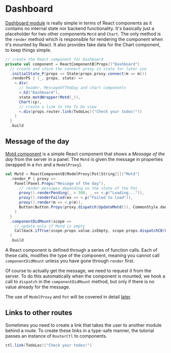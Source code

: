 # Dashboard

[Dashboard module](https://github.com/ochrons/scalajs-spa-tutorial/tree/master/client/src/main/scala/spatutorial/client/modules/Dashboard.scala) is really simple 
in terms of React components as it contains no internal state nor backend functionality. It's basically just a placeholder for two other components 
`Motd` and `Chart`. The only method is the `render` method which is responsible for rendering the component when it's mounted by React. It also provides 
fake data for the Chart component, to keep things simple.

```scala
// create the React component for Dashboard
private val component = ReactComponentB[Props]("Dashboard")
  // create and store the connect proxy in state for later use
  .initialState_P(props => State(props.proxy.connect(m => m)))
  .renderPS { (_, props, state) =>
    <.div(
      // header, MessageOfTheDay and chart components
      <.h2("Dashboard"),
      state.motdWrapper(Motd(_)),
      Chart(cp),
      // create a link to the To Do view
      <.div(props.router.link(TodoLoc)("Check your todos!"))
    )
  }
  .build
```

## Message of the day

[Motd component](https://github.com/ochrons/scalajs-spa-tutorial/tree/master/client/src/main/scala/spatutorial/client/components/Motd.scala) is a simple React
component that shows a *Message of the day* from the server in a panel. The `Motd` is given the message in properties (wrapped in a `Pot` and a
`ModelProxy`).

```scala
val Motd = ReactComponentB[ModelProxy[Pot[String]]]("Motd")
  .render_P { proxy =>
    Panel(Panel.Props("Message of the day"),
      // render messages depending on the state of the Pot
      proxy().renderPending(_ > 500, _ => <.p("Loading...")),
      proxy().renderFailed(ex => <.p("Failed to load")),
      proxy().render(m => <.p(m)),
      Button(Button.Props(proxy.dispatch(UpdateMotd()), CommonStyle.danger), Icon.refresh, " Update")
    )
  }
  .componentDidMount(scope =>
    // update only if Motd is empty
    Callback.ifTrue(scope.props.value.isEmpty, scope.props.dispatchCB(UpdateMotd()))
  )
  .build
```
A React component is defined through a series of function calls. Each of these calls, modifies the type of the component, meaning you cannot call
`componentDidMount` unless you have gone through `render` first.

Of course to actually get the message, we need to request it from the server. To do this automatically when the component is mounted, we hook a call to
`dispatch` in the `componentDidMount` method, but only if there is no value already for the message.

The use of `ModelProxy` and `Pot` will be covered in detail [later](todo-module-and-data-flow.md).

## Links to other routes

Sometimes you need to create a link that takes the user to another module behind a route. To create these links in a type-safe manner,
the tutorial passes an instance of `RouterCtl` to components.

```scala
ctl.link(TodoLoc)("Check your todos!")
```

